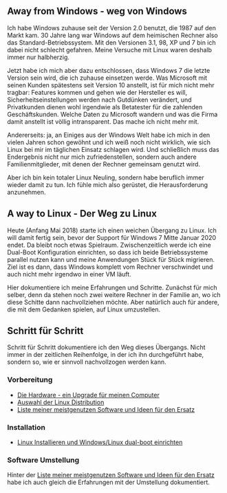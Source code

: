 ## Away from Windows - weg von Windows

Ich habe Windows zuhause seit der Version 2.0 benutzt, die 1987 auf den Markt kam. 30 Jahre lang war Windows auf dem heimischen Rechner also das Standard-Betriebssystem. Mit den Versionen 3.1, 98, XP und 7 bin ich dabei nicht schlecht gefahren. Meine Versuche mit Linux waren deshalb immer nur halbherzig. 

Jetzt habe ich mich aber dazu entschlossen, dass Windows 7 die letzte Version sein wird, die ich zuhause einsetzen werde. Was Microsoft mit seinen Kunden spätestens seit Version 10 anstellt, ist für mich nicht mehr tragbar: Features kommen und gehen wie der Hersteller es will, Sicherheitseinstellungen werden nach Gutdünken verändert, und Privatkunden dienen wohl irgendwie als Betatester für die zahlenden Geschäftskunden. Welche Daten zu Microsoft wandern und was die Firma damit anstellt ist völlig intransparent. Das mache ich nicht mehr mit.

Andererseits: ja, an Einiges aus der Windows Welt habe ich mich in den vielen Jahren schon gewöhnt und ich weiß noch nicht wirklich, wie sich Linux bei mir im täglichen Einsatz schlagen wird. Und schließlich muss das Endergebnis nicht nur mich zufriedenstellen, sondern auch andere Familienmitglieder, mit denen der Rechner gemeinsam genutzt wird.

Aber ich bin kein totaler Linux Neuling, sondern habe beruflich immer wieder damit zu tun. Ich fühle mich also gerüstet, die Herausforderung anzunehmen.

## A way to Linux - Der Weg zu Linux

Heute (Anfang Mai 2018) starte ich einen weichen Übergang zu Linux. Ich will damit fertig sein, bevor der Support für Windows 7 Mitte Januar 2020 endet. Da bleibt noch etwas Spielraum. Zwischenzeitlich werde ich eine Dual-Boot Konfiguration einrichten, so dass ich beide Betriebssysteme parallel nutzen kann und meine Anwendungen Stück für Stück migrieren. Ziel ist es dann, dass Windows komplett vom Rechner verschwindet und auch nicht mehr irgendwo in einer VM läuft.

Hier dokumentiere ich meine Erfahrungen und Schritte. Zunächst für mich selber, denn da stehen noch zwei weitere Rechner in der Familie an, wo ich diese Schitte dann nachvollziehen möchte. Aber natürlich auch für andere, die mit dem Gedanken spielen, auf Linux umzustellen.

## Schritt für Schritt

Schritt für Schritt dokumentiere ich den Weg dieses Übergangs. Nicht immer in der zeitlichen Reihenfolge, in der ich ihn durchgeführt habe, sondern so, wie er sinnvoll nachvollzogen werden kann.

### Vorbereitung

* [Die Hardware - ein Upgrade für meinen Computer](Hardware.md)
* [Auswahl der Linux Distribution](Distribution.md)
* [Liste meiner meistgenutzen Software und Ideen für den Ersatz](Software.md)

### Installation

* [Linux Installieren und Windows/Linux dual-boot einrichten](Installation.md)

### Software Umstellung

Hinter der [Liste meiner meistgenutzen Software und Ideen für den Ersatz](Software.md) habe ich auch gleich die Erfahrungen mit der Umstellung dokumentiert.
